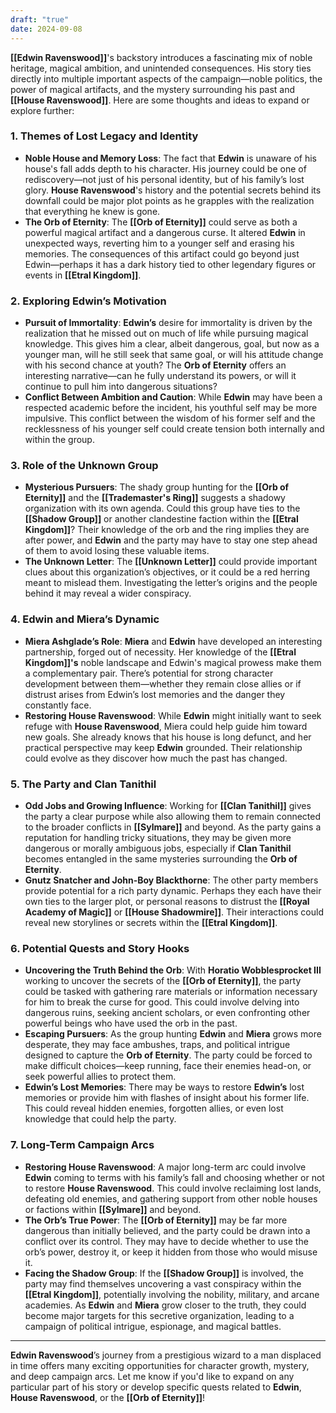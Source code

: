 ```yaml
---
draft: "true"
date: 2024-09-08
---
```

**[[Edwin Ravenswood]]**'s backstory introduces a fascinating mix of noble heritage, magical ambition, and unintended consequences. His story ties directly into multiple important aspects of the campaign—noble politics, the power of magical artifacts, and the mystery surrounding his past and **[[House Ravenswood]]**. Here are some thoughts and ideas to expand or explore further:

### 1. **Themes of Lost Legacy and Identity**

- **Noble House and Memory Loss**: The fact that **Edwin** is unaware of his house's fall adds depth to his character. His journey could be one of rediscovery—not just of his personal identity, but of his family’s lost glory. **House Ravenswood**'s history and the potential secrets behind its downfall could be major plot points as he grapples with the realization that everything he knew is gone.
- **The Orb of Eternity**: The **[[Orb of Eternity]]** could serve as both a powerful magical artifact and a dangerous curse. It altered **Edwin** in unexpected ways, reverting him to a younger self and erasing his memories. The consequences of this artifact could go beyond just Edwin—perhaps it has a dark history tied to other legendary figures or events in **[[Etral Kingdom]]**.

### 2. **Exploring Edwin’s Motivation**

- **Pursuit of Immortality**: **Edwin’s** desire for immortality is driven by the realization that he missed out on much of life while pursuing magical knowledge. This gives him a clear, albeit dangerous, goal, but now as a younger man, will he still seek that same goal, or will his attitude change with his second chance at youth? The **Orb of Eternity** offers an interesting narrative—can he fully understand its powers, or will it continue to pull him into dangerous situations?
- **Conflict Between Ambition and Caution**: While **Edwin** may have been a respected academic before the incident, his youthful self may be more impulsive. This conflict between the wisdom of his former self and the recklessness of his younger self could create tension both internally and within the group.

### 3. **Role of the Unknown Group**

- **Mysterious Pursuers**: The shady group hunting for the **[[Orb of Eternity]]** and the **[[Trademaster's Ring]]** suggests a shadowy organization with its own agenda. Could this group have ties to the **[[Shadow Group]]** or another clandestine faction within the **[[Etral Kingdom]]**? Their knowledge of the orb and the ring implies they are after power, and **Edwin** and the party may have to stay one step ahead of them to avoid losing these valuable items.
- **The Unknown Letter**: The **[[Unknown Letter]]** could provide important clues about this organization’s objectives, or it could be a red herring meant to mislead them. Investigating the letter’s origins and the people behind it may reveal a wider conspiracy.

### 4. **Edwin and Miera’s Dynamic**

- **Miera Ashglade’s Role**: **Miera** and **Edwin** have developed an interesting partnership, forged out of necessity. Her knowledge of the **[[Etral Kingdom]]'s** noble landscape and Edwin's magical prowess make them a complementary pair. There’s potential for strong character development between them—whether they remain close allies or if distrust arises from Edwin’s lost memories and the danger they constantly face.
- **Restoring House Ravenswood**: While **Edwin** might initially want to seek refuge with **House Ravenswood**, Miera could help guide him toward new goals. She already knows that his house is long defunct, and her practical perspective may keep **Edwin** grounded. Their relationship could evolve as they discover how much the past has changed.

### 5. **The Party and Clan Tanithil**

- **Odd Jobs and Growing Influence**: Working for **[[Clan Tanithil]]** gives the party a clear purpose while also allowing them to remain connected to the broader conflicts in **[[Sylmare]]** and beyond. As the party gains a reputation for handling tricky situations, they may be given more dangerous or morally ambiguous jobs, especially if **Clan Tanithil** becomes entangled in the same mysteries surrounding the **Orb of Eternity**.
- **Gnutz Snatcher and John-Boy Blackthorne**: The other party members provide potential for a rich party dynamic. Perhaps they each have their own ties to the larger plot, or personal reasons to distrust the **[[Royal Academy of Magic]]** or **[[House Shadowmire]]**. Their interactions could reveal new storylines or secrets within the **[[Etral Kingdom]]**.

### 6. **Potential Quests and Story Hooks**

- **Uncovering the Truth Behind the Orb**: With **Horatio Wobblesprocket III** working to uncover the secrets of the **[[Orb of Eternity]]**, the party could be tasked with gathering rare materials or information necessary for him to break the curse for good. This could involve delving into dangerous ruins, seeking ancient scholars, or even confronting other powerful beings who have used the orb in the past.
- **Escaping Pursuers**: As the group hunting **Edwin** and **Miera** grows more desperate, they may face ambushes, traps, and political intrigue designed to capture the **Orb of Eternity**. The party could be forced to make difficult choices—keep running, face their enemies head-on, or seek powerful allies to protect them.
- **Edwin’s Lost Memories**: There may be ways to restore **Edwin’s** lost memories or provide him with flashes of insight about his former life. This could reveal hidden enemies, forgotten allies, or even lost knowledge that could help the party.

### 7. **Long-Term Campaign Arcs**

- **Restoring House Ravenswood**: A major long-term arc could involve **Edwin** coming to terms with his family’s fall and choosing whether or not to restore **House Ravenswood**. This could involve reclaiming lost lands, defeating old enemies, and gathering support from other noble houses or factions within **[[Sylmare]]** and beyond.
- **The Orb’s True Power**: The **[[Orb of Eternity]]** may be far more dangerous than initially believed, and the party could be drawn into a conflict over its control. They may have to decide whether to use the orb’s power, destroy it, or keep it hidden from those who would misuse it.
- **Facing the Shadow Group**: If the **[[Shadow Group]]** is involved, the party may find themselves uncovering a vast conspiracy within the **[[Etral Kingdom]]**, potentially involving the nobility, military, and arcane academies. As **Edwin** and **Miera** grow closer to the truth, they could become major targets for this secretive organization, leading to a campaign of political intrigue, espionage, and magical battles.

---

**Edwin Ravenswood**’s journey from a prestigious wizard to a man displaced in time offers many exciting opportunities for character growth, mystery, and deep campaign arcs. Let me know if you'd like to expand on any particular part of his story or develop specific quests related to **Edwin**, **House Ravenswood**, or the **[[Orb of Eternity]]**!